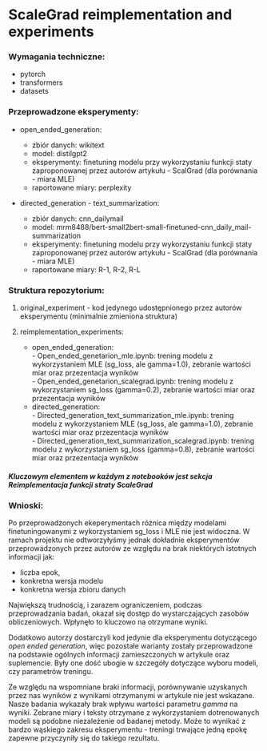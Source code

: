 # ScaleGrad reimplementation and experiments

### Wymagania techniczne: 
   - pytorch
   - transformers
   - datasets <br>

### Przeprowadzone eksperymenty: 
   - open_ended_generation: <br>     
      - zbiór danych: wikitext <br>     
      - model: distilgpt2 <br>     
      - eksperymenty: finetuning modelu przy wykorzystaniu funkcji staty zaproponowanej przez autorów artykułu - ScalGrad (dla porównania - miara MLE) <br> 
      - raportowane miary: perplexity <br>
 
   - directed_generation - text_summarization: <br>     
      - zbiór danych: cnn_dailymail <br>     
      - model: mrm8488/bert-small2bert-small-finetuned-cnn_daily_mail-summarization <br>
      - eksperymenty: finetuning modelu przy wykorzystaniu funkcji staty zaproponowanej przez autorów artykułu - ScalGrad (dla porównania - miara MLE) <br>     
      - raportowane miary: R-1, R-2, R-L <br>

### Struktura repozytorium: 
1. original_experiment - kod jedynego udostępnionego przez autorów eksperymentu (minimalnie zmieniona struktura)

2. reimplementation_experiments:
   - open_ended_generation: <br>
         - Open_ended_genetarion_mle.ipynb: trening modelu z wykorzystaniem MLE (sg_loss, ale gamma=1.0), zebranie wartości miar oraz przezentacja wyników <br>
         - Open_ended_genetarion_scalegrad.ipynb: trening modelu z wykorzystaniem sg_loss (gamma=0.2), zebranie wartości miar oraz przezentacja wyników <br> 
   - directed_generation: <br>
         - Directed_generation_text_summarization_mle.ipynb: trening modelu z wykorzystaniem MLE (sg_loss, ale gamma=1.0), zebranie wartości miar oraz przezentacja wyników <br>
         - Directed_generation_text_summarization_scalegrad.ipynb: trening modelu z wykorzystaniem sg_loss (gamma=0.8), zebranie wartości miar oraz przezentacja wyników <br>


##### Kluczowym elementem w każdym z notebooków jest sekcja Reimplementacja funkcji straty ScaleGrad
 
 ### Wnioski:
 Po przeprowadzonych ekeperymentach różnica między modelami finetuningowanymi z wykorzystaniem sg_loss i MLE nie jest widoczna. W ramach projektu nie odtworzyłyśmy jednak dokładnie eksperymentów przeprowadzonych przez autorów ze względu na brak niektórych istotnych informacji jak:
 - liczba epok, 
 - konkretna wersja modelu 
 - konkretna wersja zbioru danych

Największą trudnością, i zarazem ograniczeniem, podczas przeprowadzania badań, okazał się dostęp do wystarczających zasobów obliczeniowych. Wpłynęło to kluczowo na otrzymane wyniki. 

Dodatkowo autorzy dostarczyli kod jedynie dla eksperymentu dotyczącego *open ended generation*, więc pozostałe warianty zostały przeprowadzone na podstawie ogólnych informacji zamieszczonych w artykule oraz suplemencie. Były one dość ubogie w szczegóły dotyczące wyboru modeli, czy parametrów treningu. 

Ze względu na wspomniane braki informacji, porównywanie uzyskanych przez nas wyników z wynikami otrzymanymi w artykule nie jest wskazane. Nasze badania wykazały brak wpływu wartości parametru *gamma* na wyniki. Zebrane miary i teksty otrzymane z wykorzystaniem dotrenowanych modeli są podobne niezależenie od badanej metody. Może to wynikać z bardzo wąskiego zakresu eksperymentu - treningi trwające jedną epokę zapewne przyczyniły się do takiego rezultatu.

